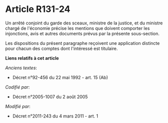 # Article R131-24

Un arrêté conjoint du garde des sceaux, ministre de la justice, et du ministre chargé de l'économie précise les mentions que
doivent comporter les injonctions, avis et autres documents prévus par  la présente sous-section. 

Les dispositions du présent paragraphe reçoivent une application distincte pour chacun des comptes dont l'intéressé est
titulaire.

**Liens relatifs à cet article**

_Anciens textes_:

  - Décret n°92-456 du 22 mai 1992 - art. 15 (Ab)

_Codifié par_:

  - Décret n°2005-1007 du 2 août 2005

_Modifié par_:

  - Décret n°2011-243 du 4 mars 2011 - art. 1
